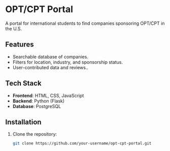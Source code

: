 # OPT/CPT Portal

A portal for international students to find companies sponsoring OPT/CPT in the U.S.

## Features
- Searchable database of companies.
- Filters for location, industry, and sponsorship status.
- User-contributed data and reviews..

## Tech Stack
- **Frontend**: HTML, CSS, JavaScript
- **Backend**: Python (Flask)
- **Database**: PostgreSQL

## Installation
1. Clone the repository:
   ```bash
   git clone https://github.com/your-username/opt-cpt-portal.git

